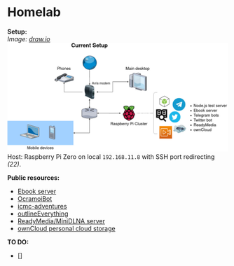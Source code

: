 # Homelab

**Setup:**  
*Image: [draw.io](https://app.diagrams.net/)*  
![Setup layout](https://raw.githubusercontent.com/Ocramoi/Homelab/master/Setup.jpg)  
Host: Raspberry Pi Zero on local `192.168.11.8` with SSH port redirecting *(22)*.

**Public resources:**
- [Ebook server](https://github.com/Ocramoi/freeEbookServer)
- [OcramoiBot](https://github.com/Ocramoi/OcramoiBot)
- [icmc-adventures](https://github.com/milenacsilva/guia-de-merdas-bot)
- [outlineEverything](https://github.com/Ocramoi/outlineEverything)
- [ReadyMedia/MiniDLNA server](https://github.com/azatoth/minidlna)
- [ownCloud personal cloud storage](https://github.com/owncloud)

**TO DO:**

- []
